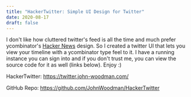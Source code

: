 ```yaml
---
title: "HackerTwitter: Simple UI Design for Twitter"
date: 2020-08-17
draft: false
---
```


I don't like how cluttered twitter's feed is all the time and much prefer ycombinator's [Hacker News](https://news.ycombinator.com/) design. So I created a twitter UI that lets you view your timeline with a ycombinator type feel to it. I have a running instance you can sign into and if you don't trust me, you can view the source code for it as well (links below). Enjoy :)

HackerTwitter: https://twitter.john-woodman.com/

GitHub Repo: https://github.com/JohnWoodman/HackerTwitter 

